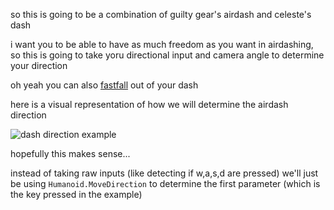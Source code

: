 so this is going to be a combination of guilty gear's airdash and celeste's dash

i want you to be able to have as much freedom as you want in airdashing, so this is going to take yoru directional input and camera angle to determine your direction

oh yeah you can also [fastfall](Fastfall.md) out of your dash

here is a visual representation of how we will determine the airdash direction

![dash direction example](/img/movement/airdash/dash-direction-example.png)

hopefully this makes sense...

instead of taking raw inputs (like detecting if w,a,s,d are pressed) we'll just be using `Humanoid.MoveDirection` to determine the first parameter (which is the key pressed in the example)